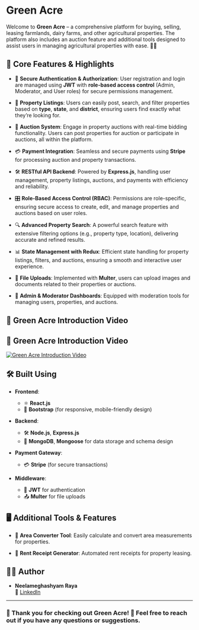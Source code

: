 # Green Acre 
Welcome to **Green Acre** – a comprehensive platform for buying, selling, leasing farmlands, dairy farms, and other agricultural properties. The platform also includes an auction feature and additional tools designed to assist users in managing agricultural properties with ease. 🌾🚜

## 🌟 Core Features & Highlights

- 🔐 **Secure Authentication & Authorization**: User registration and login are managed using **JWT** with **role-based access control** (Admin, Moderator, and User roles) for secure permissions management.
  
- 🏡 **Property Listings**: Users can easily post, search, and filter properties based on **type**, **state**, and **district**, ensuring users find exactly what they’re looking for.

- 🎯 **Auction System**: Engage in property auctions with real-time bidding functionality. Users can post properties for auction or participate in auctions, all within the platform.

- 💳 **Payment Integration**: Seamless and secure payments using **Stripe** for processing auction and property transactions.

- 🛠️ **RESTful API Backend**: Powered by **Express.js**, handling user management, property listings, auctions, and payments with efficiency and reliability.

- 🎛️ **Role-Based Access Control (RBAC)**: Permissions are role-specific, ensuring secure access to create, edit, and manage properties and auctions based on user roles.

- 🔍 **Advanced Property Search**: A powerful search feature with extensive filtering options (e.g., property type, location), delivering accurate and refined results.

- 📊 **State Management with Redux**: Efficient state handling for property listings, filters, and auctions, ensuring a smooth and interactive user experience.

- 📸 **File Uploads**: Implemented with **Multer**, users can upload images and documents related to their properties or auctions.

- 💼 **Admin & Moderator Dashboards**: Equipped with moderation tools for managing users, properties, and auctions.

## 🎥 Green Acre Introduction Video

## 🎥 Green Acre Introduction Video

[![Green Acre Introduction Video](https://img.youtube.com/vi/video_id/maxresdefault.jpg)](https://github.com/neelameghashyam/GreenAcre/releases/download/v1.0.0/Green-Acre.mp4)

## 🛠️ Built Using

- **Frontend**: 
  - ⚛️ **React.js** 
  - 🎨 **Bootstrap** (for responsive, mobile-friendly design)
  
- **Backend**: 
  - 🛠️ **Node.js**, **Express.js**
  - 💾 **MongoDB**, **Mongoose** for data storage and schema design

- **Payment Gateway**: 
  - 💳 **Stripe** (for secure transactions)

- **Middleware**:
  - 🔑 **JWT** for authentication
  - 📤 **Multer** for file uploads

## 🖥️ Additional Tools & Features

- 📐 **Area Converter Tool**: Easily calculate and convert area measurements for properties.
  
- 🧾 **Rent Receipt Generator**: Automated rent receipts for property leasing.

## 👨‍💻 Author

- **Neelameghashyam Raya**  
  💼 [LinkedIn](https://www.linkedin.com/in/neelameghashyamraya/)
  
---
### 🌟 Thank you for checking out **Green Acre**! 🌿 Feel free to reach out if you have any questions or suggestions.
